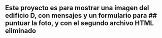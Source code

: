 ## Este proyecto es para mostrar una imagen del edificio D, con mensajes y un formulario para ## puntuar la foto, y con el segundo archivo HTML eliminado